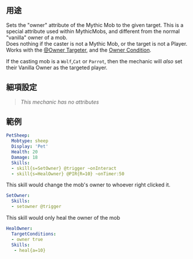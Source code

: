 ## 用途
Sets the "owner" attribute of the Mythic Mob to the given target. This is a special attribute used within MythicMobs, and different from the normal "vanilla" owner of a mob.  
Does nothing if the caster is not a Mythic Mob, or the target is not a Player.  
Works with the [@Owner Targeter](/Skills/Targeters/Owner), and the [Owner Condition](/skills/conditions/owner).  

If the casting mob is a `Wolf`,`Cat` or `Parrot`, then the mechanic will _also_ set their Vanilla Owner as the targeted player.


## 細項設定
>*This mechanic has no attributes*


## 範例
```yml
PetSheep:
  Mobtype: sheep
  Display: 'Pet'
  Health: 20
  Damage: 18
  Skills:
  - skill{s=SetOwner} @trigger ~onInteract
  - skill{s=HealOwner} @PIR{R=10} ~onTimer:50
```

This skill would change the mob's owner to whoever right clicked it.
```yml
SetOwner:
  Skills:
  - setowner @trigger
```
This skill would only heal the owner of the mob
```yml
HealOwner:
  TargetConditions:
  - owner true
  Skills:
   - heal{a=10}
```